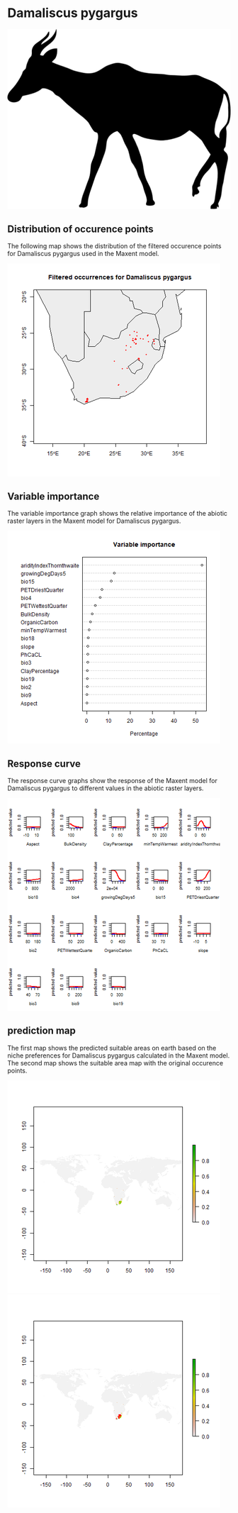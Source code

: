 # Damaliscus pygargus 

![](image_taxa.png) 

## Distribution of occurence points 
The following map shows the distribution of the filtered occurence points for Damaliscus pygargus used in the Maxent model. 

![](occurrences.png)
    
## Variable importance 
The variable importance graph shows the relative importance of the abiotic raster layers in the  Maxent model for Damaliscus pygargus. 

![](valid_maxent_variable_importance.png)
    
## Response curve 
The response curve graphs show the response of the Maxent model for Damaliscus pygargus to different values in the abiotic raster layers. 

![](valid_maxent_response_curve.png)
    
## prediction map 
The first map shows the predicted suitable areas on earth based on the niche preferences for Damaliscus pygargus calculated in the Maxent model. The second map shows the suitable area map with the original occurence points.

![](prediction_map.png)
![](prediction_occurence_map.png)
    
